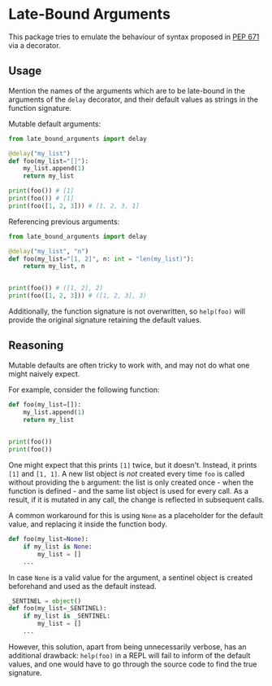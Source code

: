 # Late-Bound Arguments

This package tries to emulate the behaviour of syntax proposed in [PEP 671](https://www.python.org/dev/peps/pep-0671/) via a decorator.

## Usage
Mention the names of the arguments which are to be late-bound in the arguments of the `delay` decorator, and their default values as strings in the function signature.

Mutable default arguments:
```python
from late_bound_arguments import delay

@delay("my_list")
def foo(my_list="[]"):
    my_list.append(1)
    return my_list

print(foo()) # [1]
print(foo()) # [1]
print(foo([1, 2, 3])) # [1, 2, 3, 1]
```

Referencing previous arguments:
```python
from late_bound_arguments import delay

@delay("my_list", "n")
def foo(my_list="[1, 2]", n: int = "len(my_list)"):
    return my_list, n


print(foo()) # ([1, 2], 2)
print(foo([1, 2, 3])) # ([1, 2, 3], 3)
```
Additionally, the function signature is not overwritten, so `help(foo)` will provide the original signature retaining the default values.


## Reasoning

Mutable defaults are often tricky to work with, and may not do what one might naively expect.

For example, consider the following function:
```python
def foo(my_list=[]):
    my_list.append(1)
    return my_list

    
print(foo())
print(foo())
```

One might expect that this prints `[1]` twice, but it doesn't. Instead, it prints `[1]` and `[1, 1]`. 
A new list object is *not* created every time `foo` is called without providing the `b` argument: the list is only created once - when the function is defined - and the same list object is used for every call. As a result, if it is mutated in any call, the change is reflected in subsequent calls.


A common workaround for this is using `None` as a placeholder for the default value, and replacing it inside the function body.
```python
def foo(my_list=None):
    if my_list is None: 
        my_list = []
    ...
```
In case `None` is a valid value for the argument, a sentinel object is created beforehand and used as the default instead.
```python
_SENTINEL = object()
def foo(my_list=_SENTINEL):
    if my_list is _SENTINEL: 
        my_list = []
    ...
```
However, this solution, apart from being unnecessarily verbose, has an additional drawback: `help(foo)` in a REPL will fail to inform of the default values, and one would have to go through the source code to find the true signature.